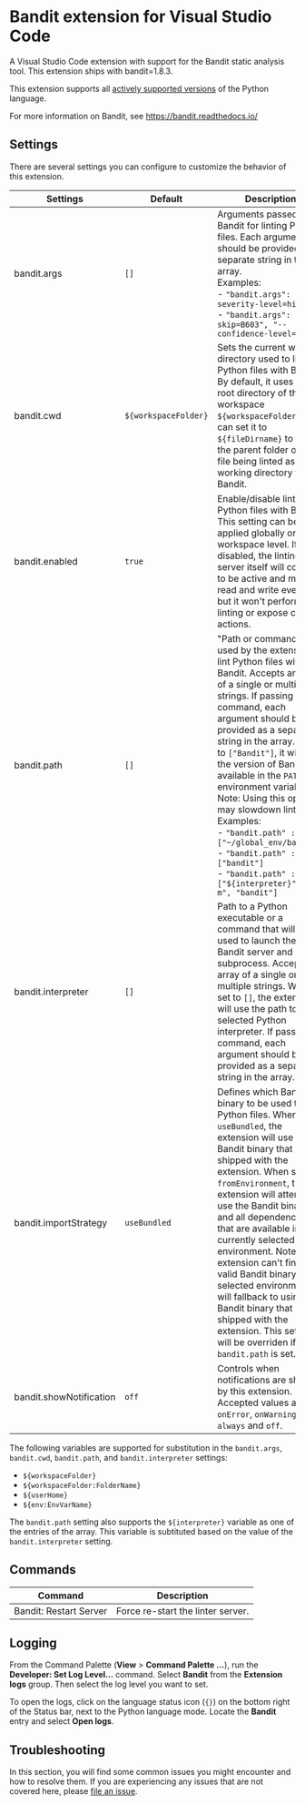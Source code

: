 # Bandit extension for Visual Studio Code

A Visual Studio Code extension with support for the Bandit static analysis tool. This extension ships with bandit=1.8.3.

This extension supports all [actively supported versions](https://devguide.python.org/#status-of-python-branches) of the Python language.

For more information on Bandit, see https://bandit.readthedocs.io/

## Settings

There are several settings you can configure to customize the behavior of this extension.

| Settings                | Default                                                                                                                                                                                                                                                                     | Description |
| ----------------------- | -------------------------------------------------------------------------------------------------------------------------------------- | --------------------------------------------------------------------------------------------------------------------------------------------------------------------------------------------------------------------------------------------------------------------------------------------------------------------------------------------------------------------------------------------------------------------------------------------------------------------------------------------------------------------------------------------------------------------------------------------------------------------------------- |
| bandit.args | `[]` | Arguments passed to Bandit for linting Python files. Each argument should be provided as a separate string in the array. <br> Examples: <br>- `"bandit.args": ["--severity-level=high"]` <br> - `"bandit.args": ["--skip=B603", "--confidence-level=high"]` |
| bandit.cwd | `${workspaceFolder}` | Sets the current working directory used to lint Python files with Bandit. By default, it uses the root directory of the workspace `${workspaceFolder}`. You can set it to `${fileDirname}` to use the parent folder of the file being linted as the working directory for Bandit. |
| bandit.enabled | `true` | Enable/disable linting Python files with Bandit. This setting can be applied globally or at the workspace level. If disabled, the linting server itself will continue to be active and monitor read and write events, but it won't perform linting or expose code actions. |
| bandit.path | `[]` | "Path or command to be used by the extension to lint Python files with Bandit. Accepts an array of a single or multiple strings. If passing a command, each argument should be provided as a separate string in the array. If set to `["Bandit"]`, it will use the version of Bandit available in the `PATH` environment variable. Note: Using this option may slowdown linting. <br>Examples: <br>- `"bandit.path" : ["~/global_env/bandit"]` <br>- `"bandit.path" : ["bandit"]` <br>- `"bandit.path" : ["${interpreter}", "-m", "bandit"]` |
| bandit.interpreter | `[]` | Path to a Python executable or a command that will be used to launch the Bandit server and any subprocess. Accepts an array of a single or multiple strings. When set to `[]`, the extension will use the path to the selected Python interpreter. If passing a command, each argument should be provided as a separate string in the array. |
| bandit.importStrategy   | `useBundled` | Defines which Bandit binary to be used to lint Python files. When set to `useBundled`, the extension will use the Bandit binary that is shipped with the extension. When set to `fromEnvironment`, the extension will attempt to use the Bandit binary and all dependencies that are available in the currently selected environment. Note: If the extension can't find a valid Bandit binary in the selected environment, it will fallback to using the Bandit binary that is shipped with the extension. This setting will be overriden if `bandit.path` is set. |
| bandit.showNotification | `off` | Controls when notifications are shown by this extension. Accepted values are `onError`, `onWarning`, `always` and `off`. |

The following variables are supported for substitution in the `bandit.args`, `bandit.cwd`, `bandit.path`, and `bandit.interpreter` settings:

-   `${workspaceFolder}`
-   `${workspaceFolder:FolderName}`
-   `${userHome}`
-   `${env:EnvVarName}`

The `bandit.path` setting also supports the `${interpreter}` variable as one of the entries of the array. This variable is subtituted based on the value of the `bandit.interpreter` setting.

## Commands

| Command                | Description                       |
| ---------------------- | --------------------------------- |
| Bandit: Restart Server | Force re-start the linter server. |

## Logging

From the Command Palette (**View** > **Command Palette ...**), run the **Developer: Set Log Level...** command. Select **Bandit** from the **Extension logs** group. Then select the log level you want to set.

To open the logs, click on the language status icon (`{}`) on the bottom right of the Status bar, next to the Python language mode. Locate the **Bandit** entry and select **Open logs**.

## Troubleshooting

In this section, you will find some common issues you might encounter and how to resolve them. If you are experiencing any issues that are not covered here, please [file an issue](https://github.com/PyCQA/vscode-bandit/issues).

